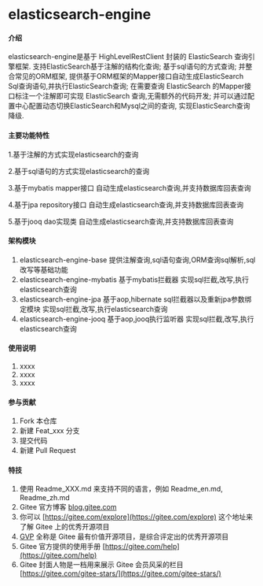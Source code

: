 # elasticsearch-engine

#### 介绍
elasticsearch-engine是基于 HighLevelRestClient 封装的 ElasticSearch 查询引擎框架. 支持ElasticSearch基于注解的结构化查询; 基于sql语句的方式查询; 并整合常见的ORM框架, 提供基于ORM框架的Mapper接口自动生成ElasticSearch Sql查询语句,并执行ElasticSearch查询;
在需要查询 ElasticSearch 的Mapper接口标注一个注解即可实现 ElasticSearch 查询,无需额外的代码开发; 并可以通过配置中心配置动态切换ElasticSearch和Mysql之间的查询, 实现ElasticSearch查询降级.

#### 主要功能特性

1.基于注解的方式实现elasticsearch的查询

2.基于sql语句的方式实现elasticsearch的查询

3.基于mybatis mapper接口 自动生成elasticsearch查询,并支持数据库回表查询

4.基于jpa repository接口 自动生成elasticsearch查询,并支持数据库回表查询

5.基于jooq dao实现类 自动生成elasticsearch查询,并支持数据库回表查询

#### 架构模块

1.  elasticsearch-engine-base 提供注解查询,sql语句查询,ORM查询sql解析,sql改写等基础功能
2.  elasticsearch-engine-mybatis 基于mybatis拦截器 实现sql拦截,改写,执行elasticsearch查询
3.  elasticsearch-engine-jpa 基于aop,hibernate sql拦截器以及重新jpa参数绑定模块 实现sql拦截,改写,执行elasticsearch查询
4.  elasticsearch-engine-jooq 基于aop,jooq执行监听器 实现sql拦截,改写,执行elasticsearch查询

#### 使用说明

1.  xxxx
2.  xxxx
3.  xxxx

#### 参与贡献

1.  Fork 本仓库
2.  新建 Feat_xxx 分支
3.  提交代码
4.  新建 Pull Request


#### 特技

1.  使用 Readme\_XXX.md 来支持不同的语言，例如 Readme\_en.md, Readme\_zh.md
2.  Gitee 官方博客 [blog.gitee.com](https://blog.gitee.com)
3.  你可以 [https://gitee.com/explore](https://gitee.com/explore) 这个地址来了解 Gitee 上的优秀开源项目
4.  [GVP](https://gitee.com/gvp) 全称是 Gitee 最有价值开源项目，是综合评定出的优秀开源项目
5.  Gitee 官方提供的使用手册 [https://gitee.com/help](https://gitee.com/help)
6.  Gitee 封面人物是一档用来展示 Gitee 会员风采的栏目 [https://gitee.com/gitee-stars/](https://gitee.com/gitee-stars/)
